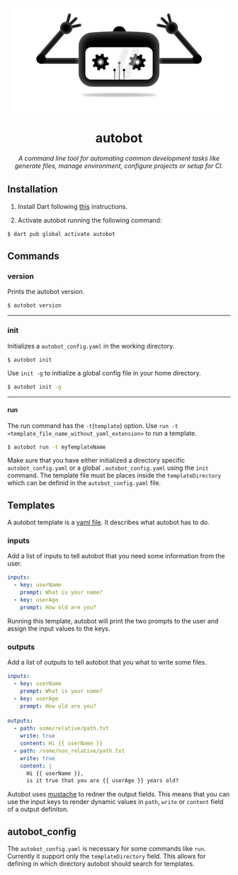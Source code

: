 <!-- <p align="center">
  <img width="240" height="240" src="assets/aoutobot_logo.png">
</p> -->

<p align="center">
  <img  height="240" src="https://github.com/DeveloperZoneIO/autobot/raw/develop/assets/aoutobot_logo_large.png">
</p>


<p align="center">
  <h1 align="center" >autobot</h1>
</p>

<p align="center">
  <h6 align="center" >A command line tool for automating common development tasks like generate files, manage environment, configure projects or setup for CI.</h6>
</p>


## Installation

1. Install Dart following [this](https://dart.dev/tutorials/server/get-started#2-install-dart) instructions.

2. Activate autobot running the following command:
```bash
$ dart pub global activate autobot  
```

## Commands

### **version**

Prints the autobot version.
```bash
$ autobot version
```
---

### **init**
Initializes a `autobot_config.yaml` in the working directory. 
```bash
$ autobot init
```
Use `init -g` to initialize a global config file in your home directory.
```bash
$ autobot init -g
```
---

#### **run**
The run command has the `-t`(`template`) option. Use `run -t <template_file_name_without_yaml_extension>` to run a template. 
```bash
$ autobot run -t myTemplateName
```

Make sure that you have either initialized a directory specific `autobot_config.yaml` or a global `.autobot_config.yaml` using the `init` command. The template file must be places inside the `templateDirectory` which can be definid in the `autobot_config.yaml` file.

## Templates
A autobot template is a [yaml file](https://yaml.org). It describes what autobot has to do.

### **inputs**
Add a list of inputs to tell autobot that you need some information from the user.

```yaml
inputs:
  - key: userName
    prompt: What is your name?
  - key: userAge
    prompt: How old are you?
```

Running this template, autobot will print the two prompts to the user and assign the
input values to the keys.

### **outputs**
Add a list of outputs to tell autobot that you what to write some files.

```yaml
inputs:
  - key: userName
    prompt: What is your name?
  - key: userAge
    prompt: How old are you?

outputs:
  - path: some/relative/path.txt
    write: true
    content: Hi {{ userName }}
  - path: /some/non_relative/path.txt
    write: true
    content: |
      Hi {{ userName }},
      is it true that you are {{ userAge }} years old?
```

Autobot uses [mustache](http://mustache.github.io) to redner the output fields. This means that you can use the input keys to render dynamic values in `path`, `write` or `content` field of a output definiton.

## autobot_config
The `autobot_config.yaml` is necessary for some commands like `run`.
Currently it support only the `templateDirectory` field. This allows for defining in which directory autobot should search for templates.